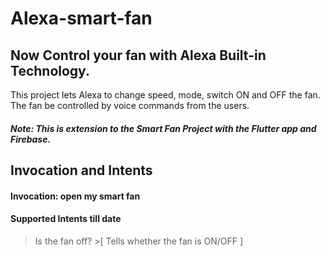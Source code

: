 # Alexa-smart-fan

## Now Control your fan with Alexa Built-in Technology.

This project lets Alexa to change speed, mode, switch ON and OFF the fan. The fan be controlled by voice commands from the users. 

##### Note: This is extension to the Smart Fan Project with the Flutter app and Firebase.

## Invocation and Intents
#### Invocation: open my smart fan
#### Supported Intents till date

> Is the fan off?    >[ Tells whether the fan is ON/OFF  ]

